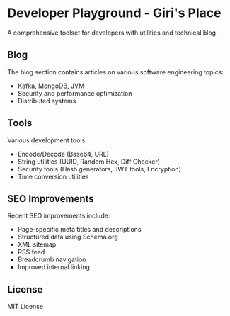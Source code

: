 # Developer Playground - Giri's Place

A comprehensive toolset for developers with utilities and technical blog.

## Blog

The blog section contains articles on various software engineering topics:
- Kafka, MongoDB, JVM
- Security and performance optimization
- Distributed systems

## Tools

Various development tools:
- Encode/Decode (Base64, URL)
- String utilities (UUID, Random Hex, Diff Checker)
- Security tools (Hash generators, JWT tools, Encryption)
- Time conversion utilities

## SEO Improvements

Recent SEO improvements include:
- Page-specific meta titles and descriptions
- Structured data using Schema.org
- XML sitemap
- RSS feed
- Breadcrumb navigation
- Improved internal linking

## License

MIT License
